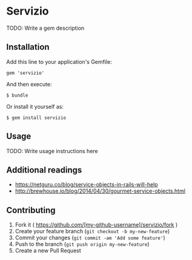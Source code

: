 # Servizio

TODO: Write a gem description

## Installation

Add this line to your application's Gemfile:

    gem 'servizio'

And then execute:

    $ bundle

Or install it yourself as:

    $ gem install servizio

## Usage

TODO: Write usage instructions here

## Additional readings
* https://netguru.co/blog/service-objects-in-rails-will-help
* http://brewhouse.io/blog/2014/04/30/gourmet-service-objects.html

## Contributing

1. Fork it ( https://github.com/[my-github-username]/servizio/fork )
2. Create your feature branch (`git checkout -b my-new-feature`)
3. Commit your changes (`git commit -am 'Add some feature'`)
4. Push to the branch (`git push origin my-new-feature`)
5. Create a new Pull Request
